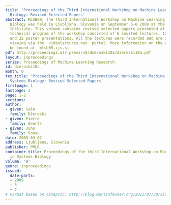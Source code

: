 ```yaml
---
title: 'Proceedings of the Third International Workshop on Machine Learning in Systems
  Biology: Revised Selected Papers'
abstract: MLSB09, the Third International Workshop on Machine Learning in Systems
  Biology was held in Ljubljana, Slovenia on September 5-6 2009 at the Jožef Stefan
  Institute. This volume contains revised selected papers presented at the workshop.  The
  technical program of the workshop consisted of 6 invited lectures, 12 oral presentations
  and 22 poster presentations. All the lectures were recorded and are available for
  viewing via the  videolectures.net  portal. More information on the workshop can
  be found at  mlsb09.ijs.si
pdf: http://proceedings.mlr.press/v8/dzeroski10a/dzeroski10a.pdf
layout: inproceedings
series: Proceedings of Machine Learning Research
id: dzeroski10a
month: 0
tex_title: 'Proceedings of the Third International Workshop on Machine Learning in
  Systems Biology: Revised Selected Papers'
firstpage: 1
lastpage: 2
page: 1-2
sections: 
author:
- given: Sašo
  family: Džeroski
- given: Pierre
  family: Geurts
- given: Juho
  family: Rousu
date: 2009-03-02
address: Ljubljana, Slovenia
publisher: PMLR
container-title: Proceedings of the third International Workshop on Machine Learning
  in Systems Biology
volume: '8'
genre: inproceedings
issued:
  date-parts:
  - 2009
  - 3
  - 2
# Format based on citeproc: http://blog.martinfenner.org/2013/07/30/citeproc-yaml-for-bibliographies/
---
```

